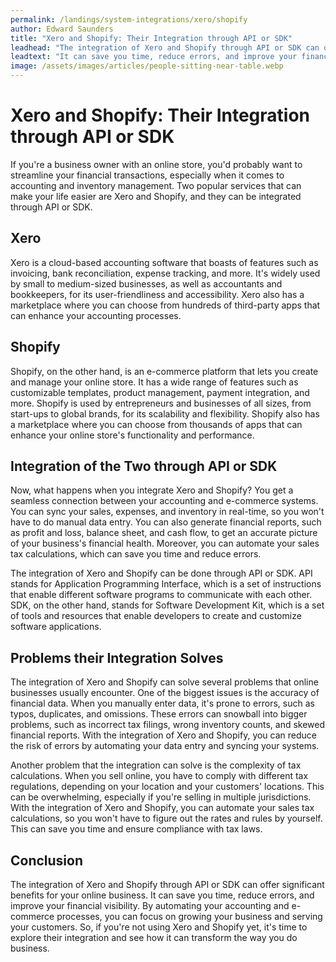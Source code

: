 ```yaml
---
permalink: /landings/system-integrations/xero/shopify
author: Edward Saunders
title: "Xero and Shopify: Their Integration through API or SDK"
leadhead: "The integration of Xero and Shopify through API or SDK can offer significant benefits for your online business"
leadtext: "It can save you time, reduce errors, and improve your financial visibility. By automating your accounting and e-commerce processes, you can focus on growing your business and serving your customers. So, if you're not using Xero and Shopify yet, it's time to explore their integration and see how it can transform the way you do business."
image: /assets/images/articles/people-sitting-near-table.webp
---
```

<div class="arttext">
<h1>Xero and Shopify: Their Integration through API or SDK</h1>

<p>If you're a business owner with an online store, you'd probably want to streamline your financial transactions, especially when it comes to accounting and inventory management. Two popular services that can make your life easier are Xero and Shopify, and they can be integrated through API or SDK.</p>

<h2>Xero</h2>

<p>Xero is a cloud-based accounting software that boasts of features such as invoicing, bank reconciliation, expense tracking, and more. It's widely used by small to medium-sized businesses, as well as accountants and bookkeepers, for its user-friendliness and accessibility. Xero also has a marketplace where you can choose from hundreds of third-party apps that can enhance your accounting processes.</p>

<h2>Shopify</h2>

<p>Shopify, on the other hand, is an e-commerce platform that lets you create and manage your online store. It has a wide range of features such as customizable templates, product management, payment integration, and more. Shopify is used by entrepreneurs and businesses of all sizes, from start-ups to global brands, for its scalability and flexibility. Shopify also has a marketplace where you can choose from thousands of apps that can enhance your online store's functionality and performance.</p>

<h2>Integration of the Two through API or SDK</h2>

<p>Now, what happens when you integrate Xero and Shopify? You get a seamless connection between your accounting and e-commerce systems. You can sync your sales, expenses, and inventory in real-time, so you won't have to do manual data entry. You can also generate financial reports, such as profit and loss, balance sheet, and cash flow, to get an accurate picture of your business's financial health. Moreover, you can automate your sales tax calculations, which can save you time and reduce errors.</p>

<p>The integration of Xero and Shopify can be done through API or SDK. API stands for Application Programming Interface, which is a set of instructions that enable different software programs to communicate with each other. SDK, on the other hand, stands for Software Development Kit, which is a set of tools and resources that enable developers to create and customize software applications.</p>

<h2>Problems their Integration Solves</h2>

<p>The integration of Xero and Shopify can solve several problems that online businesses usually encounter. One of the biggest issues is the accuracy of financial data. When you manually enter data, it's prone to errors, such as typos, duplicates, and omissions. These errors can snowball into bigger problems, such as incorrect tax filings, wrong inventory counts, and skewed financial reports. With the integration of Xero and Shopify, you can reduce the risk of errors by automating your data entry and syncing your systems.</p>

<p>Another problem that the integration can solve is the complexity of tax calculations. When you sell online, you have to comply with different tax regulations, depending on your location and your customers' locations. This can be overwhelming, especially if you're selling in multiple jurisdictions. With the integration of Xero and Shopify, you can automate your sales tax calculations, so you won't have to figure out the rates and rules by yourself. This can save you time and ensure compliance with tax laws.</p>

<h2>Conclusion</h2>

<p>The integration of Xero and Shopify through API or SDK can offer significant benefits for your online business. It can save you time, reduce errors, and improve your financial visibility. By automating your accounting and e-commerce processes, you can focus on growing your business and serving your customers. So, if you're not using Xero and Shopify yet, it's time to explore their integration and see how it can transform the way you do business.</p>

</div>